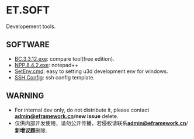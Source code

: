 # ET.SOFT
Developement tools.

## SOFTWARE
- [BC.3.3.12.exe](https://eframework-cn.github.io/ET.SOFT/BC.3.3.12.exe): compare tool(free edition).
- [NPP.8.4.2.exe](https://eframework-cn.github.io/ET.SOFT/NPP.8.4.2.exe): notepad++
- [SetEnv.cmd](https://eframework-cn.github.io/ET.SOFT/SetEnv.cmd): easy to setting u3d development env for windows.
- [SSH Config](https://eframework-cn.github.io/ET.SOFT/config): ssh config template.

## WARNING
- For internal dev only, do not distribute it, please contact **admin@eframework.cn**/**new issue** delete.
- 仅供内部开发使用，请勿公开传播，若侵权请联系**admin@eframework.cn**/**新增议题**删除.